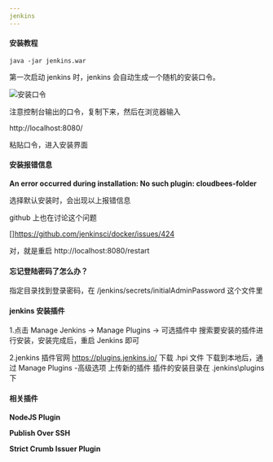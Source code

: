```yaml
---
jenkins
---
```


#### 安装教程

```shell
java -jar jenkins.war
```

第一次启动 jenkins 时，jenkins 会自动生成一个随机的安装口令。

![安装口令](D:\work\aWeb\software\jenkins\image\16378277513514.png)

注意控制台输出的口令，复制下来，然后在浏览器输入

http://localhost:8080/

粘贴口令，进入安装界面



#### 安装报错信息

**An error occurred during installation: No such plugin: cloudbees-folder**

选择默认安装时，会出现以上报错信息

github 上也在讨论这个问题

[]https://github.com/jenkinsci/docker/issues/424

对，就是重启 http://localhost:8080/restart



#### 忘记登陆密码了怎么办？

指定目录找到登录密码，在 /jenkins/secrets/initialAdminPassword 这个文件里



#### jenkins 安装插件

1.点击 Manage Jenkins -> Manage Plugins -> 可选插件中 搜索要安装的插件进行安装，安装完成后，重启 Jenkins 即可

2.jenkins 插件官网 https://plugins.jenkins.io/ 下载 .hpi 文件
下载到本地后，通过  Manage Plugins -高级选项 上传新的插件
插件的安装目录在 .jenkins\plugins 下


#### 相关插件

**NodeJS Plugin**

**Publish Over SSH**

**Strict Crumb Issuer Plugin**